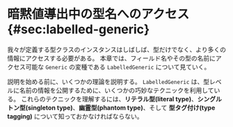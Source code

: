 # 暗黙値導出中の型名へのアクセス {#sec:labelled-generic}

我々が定義する型クラスのインスタンスはしばしば、型だけでなく、より多くの情報にアクセスする必要がある。
本章では、フィールド名やその型の名前にアクセス可能な `Generic` の変種である `LabelledGeneric` について見ていく。

説明を始める前に、いくつかの理論を説明する。
`LabelledGeneric` は、型レベルに名前の情報を公開するために、いくつかの巧妙なテクニックを利用している。
これらのテクニックを理解するには、**リテラル型(literal type)**、**シングルトン型(singleton type)**、**幽霊型(phantom type)**、そして **型タグ付け(type tagging)** について知っておかなければならない。
